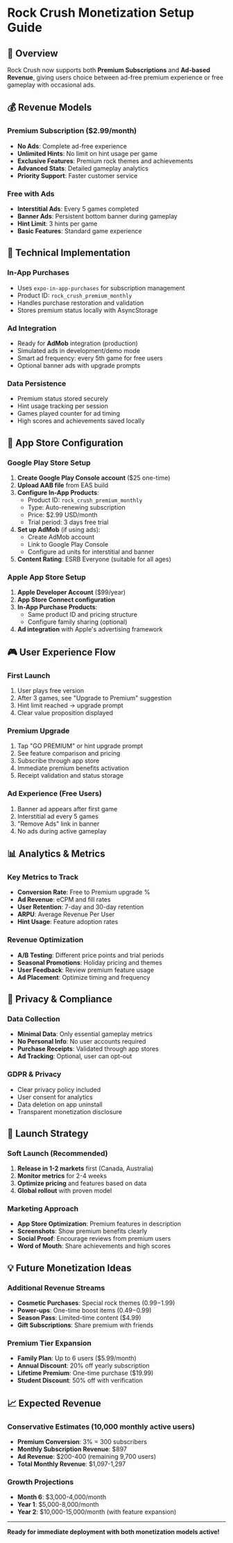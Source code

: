 # Rock Crush Monetization Setup Guide

## 🎯 Overview
Rock Crush now supports both **Premium Subscriptions** and **Ad-based Revenue**, giving users choice between ad-free premium experience or free gameplay with occasional ads.

## 💰 Revenue Models

### Premium Subscription ($2.99/month)
- **No Ads**: Complete ad-free experience
- **Unlimited Hints**: No limit on hint usage per game
- **Exclusive Features**: Premium rock themes and achievements
- **Advanced Stats**: Detailed gameplay analytics
- **Priority Support**: Faster customer service

### Free with Ads
- **Interstitial Ads**: Every 5 games completed
- **Banner Ads**: Persistent bottom banner during gameplay
- **Hint Limit**: 3 hints per game
- **Basic Features**: Standard game experience

## 🔧 Technical Implementation

### In-App Purchases
- Uses `expo-in-app-purchases` for subscription management
- Product ID: `rock_crush_premium_monthly`
- Handles purchase restoration and validation
- Stores premium status locally with AsyncStorage

### Ad Integration
- Ready for **AdMob** integration (production)
- Simulated ads in development/demo mode
- Smart ad frequency: every 5th game for free users
- Optional banner ads with upgrade prompts

### Data Persistence
- Premium status stored securely
- Hint usage tracking per session
- Games played counter for ad timing
- High scores and achievements saved locally

## 📱 App Store Configuration

### Google Play Store Setup
1. **Create Google Play Console account** ($25 one-time)
2. **Upload AAB file** from EAS build
3. **Configure In-App Products**:
   - Product ID: `rock_crush_premium_monthly`
   - Type: Auto-renewing subscription
   - Price: $2.99 USD/month
   - Trial period: 3 days free trial
4. **Set up AdMob** (if using ads):
   - Create AdMob account
   - Link to Google Play Console
   - Configure ad units for interstitial and banner
5. **Content Rating**: ESRB Everyone (suitable for all ages)

### Apple App Store Setup
1. **Apple Developer Account** ($99/year)
2. **App Store Connect configuration**
3. **In-App Purchase Products**:
   - Same product ID and pricing structure
   - Configure family sharing (optional)
4. **Ad integration** with Apple's advertising framework

## 🎮 User Experience Flow

### First Launch
1. User plays free version
2. After 3 games, see "Upgrade to Premium" suggestion
3. Hint limit reached → upgrade prompt
4. Clear value proposition displayed

### Premium Upgrade
1. Tap "GO PREMIUM" or hint upgrade prompt
2. See feature comparison and pricing
3. Subscribe through app store
4. Immediate premium benefits activation
5. Receipt validation and status storage

### Ad Experience (Free Users)
1. Banner ad appears after first game
2. Interstitial ad every 5 games
3. "Remove Ads" link in banner
4. No ads during active gameplay

## 📊 Analytics & Metrics

### Key Metrics to Track
- **Conversion Rate**: Free to Premium upgrade %
- **Ad Revenue**: eCPM and fill rates
- **User Retention**: 7-day and 30-day retention
- **ARPU**: Average Revenue Per User
- **Hint Usage**: Feature adoption rates

### Revenue Optimization
- **A/B Testing**: Different price points and trial periods
- **Seasonal Promotions**: Holiday pricing and themes
- **User Feedback**: Review premium feature usage
- **Ad Placement**: Optimize timing and frequency

## 🔐 Privacy & Compliance

### Data Collection
- **Minimal Data**: Only essential gameplay metrics
- **No Personal Info**: No user accounts required
- **Purchase Receipts**: Validated through app stores
- **Ad Tracking**: Optional, user can opt-out

### GDPR & Privacy
- Clear privacy policy included
- User consent for analytics
- Data deletion on app uninstall
- Transparent monetization disclosure

## 🚀 Launch Strategy

### Soft Launch (Recommended)
1. **Release in 1-2 markets** first (Canada, Australia)
2. **Monitor metrics** for 2-4 weeks
3. **Optimize pricing** and features based on data
4. **Global rollout** with proven model

### Marketing Approach
- **App Store Optimization**: Premium features in description
- **Screenshots**: Show premium benefits clearly
- **Social Proof**: Encourage reviews from premium users
- **Word of Mouth**: Share achievements and high scores

## 💡 Future Monetization Ideas

### Additional Revenue Streams
- **Cosmetic Purchases**: Special rock themes ($0.99-$1.99)
- **Power-ups**: One-time boost items ($0.49-$0.99)
- **Season Pass**: Limited-time content ($4.99)
- **Gift Subscriptions**: Share premium with friends

### Premium Tier Expansion
- **Family Plan**: Up to 6 users ($5.99/month)
- **Annual Discount**: 20% off yearly subscription
- **Lifetime Premium**: One-time purchase ($19.99)
- **Student Discount**: 50% off with verification

## 📈 Expected Revenue

### Conservative Estimates (10,000 monthly active users)
- **Premium Conversion**: 3% = 300 subscribers
- **Monthly Subscription Revenue**: $897
- **Ad Revenue**: $200-400 (remaining 9,700 users)
- **Total Monthly Revenue**: $1,097-1,297

### Growth Projections
- **Month 6**: $3,000-4,000/month
- **Year 1**: $5,000-8,000/month
- **Year 2**: $10,000-15,000/month (with feature expansion)

---

**Ready for immediate deployment with both monetization models active!**